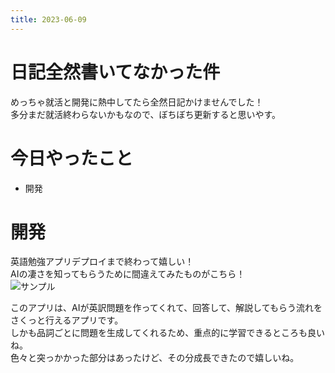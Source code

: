 ```yaml
---
title: 2023-06-09
---
```


# 日記全然書いてなかった件
めっちゃ就活と開発に熱中してたら全然日記かけませんでした！  
多分まだ就活終わらないかもなので、ぼちぼち更新すると思いやす。

# 今日やったこと
- 開発

# 開発
英語勉強アプリデプロイまで終わって嬉しい！  
AIの凄さを知ってもらうために間違えてみたものがこちら！  
![サンプル](/2023-06-09/sample.png)  

このアプリは、AIが英訳問題を作ってくれて、回答して、解説してもらう流れをさくっと行えるアプリです。  
しかも品詞ごとに問題を生成してくれるため、重点的に学習できるところも良いね。  
色々と突っかかった部分はあったけど、その分成長できたので嬉しいね。
